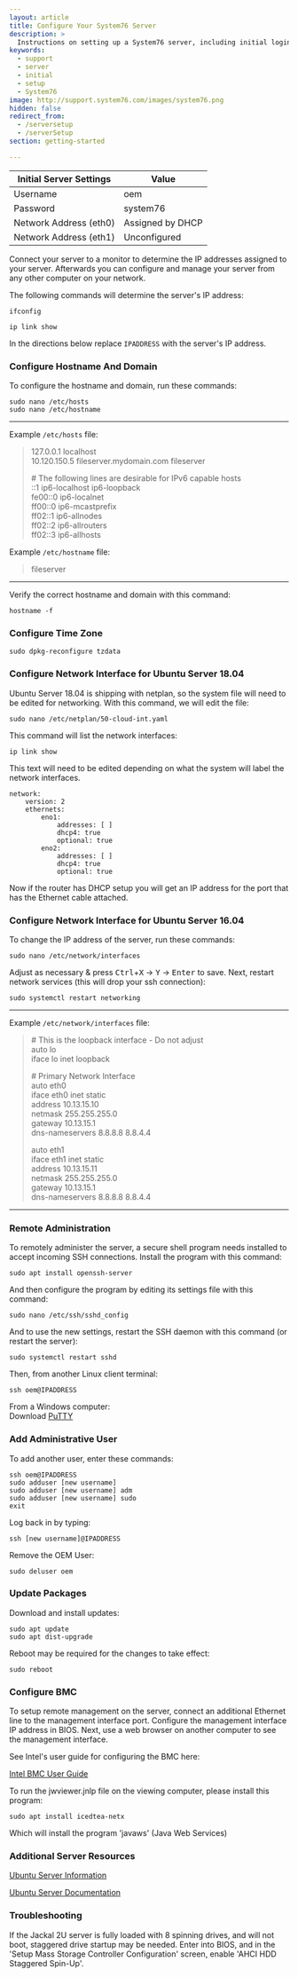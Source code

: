 ```yaml
---
layout: article
title: Configure Your System76 Server
description: >
  Instructions on setting up a System76 server, including initial login credentials.
keywords:
  - support
  - server
  - initial
  - setup
  - System76
image: http://support.system76.com/images/system76.png
hidden: false
redirect_from:
  - /serversetup
  - /serverSetup
section: getting-started

---
```


**Initial Server Settings** | **Value**
----------------------------|------------------
Username                    | oem
Password                    | system76
Network Address (eth0)      | Assigned by DHCP
Network Address (eth1)      | Unconfigured

Connect your server to a monitor to determine the IP addresses assigned to your server. Afterwards you can configure and manage your server from any other computer on your network.

The following commands will determine the server's IP address:

```
ifconfig
```

```
ip link show
```

In the directions below replace `IPADDRESS` with the server's IP address.

### Configure Hostname And Domain

To configure the hostname and domain, run these commands:

```
sudo nano /etc/hosts
sudo nano /etc/hostname
```

---

Example `/etc/hosts` file:

> 127.0.0.1       localhost  
> 10.120.150.5    fileserver.mydomain.com fileserver  
>
> \# The following lines are desirable for IPv6 capable hosts  
> ::1     ip6-localhost ip6-loopback  
> fe00::0 ip6-localnet  
> ff00::0 ip6-mcastprefix  
> ff02::1 ip6-allnodes  
> ff02::2 ip6-allrouters  
> ff02::3 ip6-allhosts  

Example `/etc/hostname` file:

> fileserver

---

Verify the correct hostname and domain with this command:

```
hostname -f
```

### Configure Time Zone

```
sudo dpkg-reconfigure tzdata
```

### Configure Network Interface for Ubuntu Server 18.04

Ubuntu Server 18.04 is shipping with netplan, so the system file will need to be edited for networking. With this command, we will edit the file:

```
sudo nano /etc/netplan/50-cloud-int.yaml
```

This command will list the network interfaces:

```
ip link show
```

This text will need to be edited depending on what the system will label the network interfaces.

```
network:
    version: 2
    ethernets:
        eno1:
            addresses: [ ]
            dhcp4: true
            optional: true
        eno2:
            addresses: [ ]
            dhcp4: true
            optional: true
```

Now if the router has DHCP setup you will get an IP address for the port that has the Ethernet cable attached.

### Configure Network Interface for Ubuntu Server 16.04

To change the IP address of the server, run these commands:

```
sudo nano /etc/network/interfaces
```

Adjust as necessary & press <kbd>Ctrl</kbd>+<kbd>X</kbd> → <kbd>Y</kbd> → <kbd>Enter</kbd> to save.  Next, restart network services (this will drop your ssh connection):

```
sudo systemctl restart networking
```

---

Example `/etc/network/interfaces` file:

> \# This is the loopback interface - Do not adjust  
> auto lo  
> iface lo inet loopback  
>
> \# Primary Network Interface  
> auto eth0  
> iface eth0 inet static  
>   address 10.13.15.10  
>   netmask 255.255.255.0  
>   gateway 10.13.15.1  
>   dns-nameservers 8.8.8.8 8.8.4.4  
>
> auto eth1  
> iface eth1 inet static  
>   address 10.13.15.11  
>   netmask 255.255.255.0  
>   gateway 10.13.15.1  
>   dns-nameservers 8.8.8.8 8.8.4.4  

---

### Remote Administration

To remotely administer the server, a secure shell program needs installed to accept incoming SSH connections.  Install the program with this command:

```
sudo apt install openssh-server
```

And then configure the program by editing its settings file with this command:

```
sudo nano /etc/ssh/sshd_config
```

And to use the new settings, restart the SSH daemon with this command (or restart the server):

```
sudo systemctl restart sshd
```

Then, from another Linux client terminal:

```
ssh oem@IPADDRESS
```

From a Windows computer:  
Download [PuTTY](http://www.chiark.greenend.org.uk/~sgtatham/putty/download.html)

### Add Administrative User

To add another user, enter these commands:

```
ssh oem@IPADDRESS
sudo adduser [new username]
sudo adduser [new username] adm
sudo adduser [new username] sudo
exit
```

Log back in by typing:

```
ssh [new username]@IPADDRESS
```

Remove the OEM User:

```
sudo deluser oem
```

### Update Packages

Download and install updates:

```
sudo apt update
sudo apt dist-upgrade
```

Reboot may be required for the changes to take effect:

```
sudo reboot
```

### Configure BMC

To setup remote management on the server, connect an additional Ethernet line to the management interface port.  Configure the management interface IP address in BIOS.  Next, use a web browser on another computer to see the management interface.

See Intel's user guide for configuring the BMC here:

[Intel BMC User Guide](https://www.intel.com/content/dam/support/us/en/documents/server-products/intel-rmm4-ibmc-userguide.pdf)

To run the jwviewer.jnlp file on the viewing computer, please install this program:

```
sudo apt install icedtea-netx
```

Which will install the program 'javaws' (Java Web Services)

### Additional Server Resources

[Ubuntu Server Information](http://www.ubuntu.com/server)

[Ubuntu Server Documentation](https://help.ubuntu.com/)

### Troubleshooting

If the Jackal 2U server is fully loaded with 8 spinning drives, and will not boot, staggered drive startup may be needed.  Enter into BIOS, and in the 'Setup Mass Storage Controller Configuration' screen, enable 'AHCI HDD Staggered Spin-Up'.
